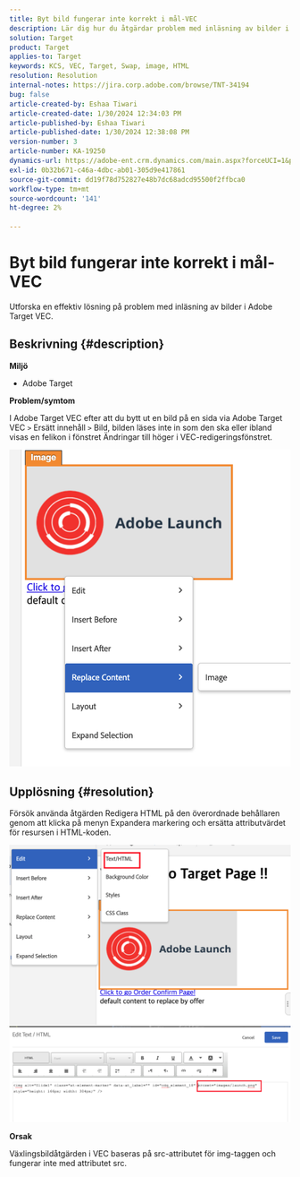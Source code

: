 ```yaml
---
title: Byt bild fungerar inte korrekt i mål-VEC
description: Lär dig hur du åtgärdar problem med inläsning av bilder i Adobe Target VEC.
solution: Target
product: Target
applies-to: Target
keywords: KCS, VEC, Target, Swap, image, HTML
resolution: Resolution
internal-notes: https://jira.corp.adobe.com/browse/TNT-34194
bug: false
article-created-by: Eshaa Tiwari
article-created-date: 1/30/2024 12:34:03 PM
article-published-by: Eshaa Tiwari
article-published-date: 1/30/2024 12:38:08 PM
version-number: 3
article-number: KA-19250
dynamics-url: https://adobe-ent.crm.dynamics.com/main.aspx?forceUCI=1&pagetype=entityrecord&etn=knowledgearticle&id=7183e6d5-6bbf-ee11-9079-6045bd006268
exl-id: 0b32b671-c46a-4dbc-ab01-305d9e417861
source-git-commit: dd19f78d752827e48b7dc68adcd95500f2ffbca0
workflow-type: tm+mt
source-wordcount: '141'
ht-degree: 2%

---
```


# Byt bild fungerar inte korrekt i mål-VEC


Utforska en effektiv lösning på problem med inläsning av bilder i Adobe Target VEC.

## Beskrivning {#description}


<b>Miljö</b>

- Adobe Target

<b>Problem/symtom</b>

I Adobe Target VEC efter att du bytt ut en bild på en sida via Adobe Target VEC `>`  Ersätt innehåll `>`  Bild, bilden läses inte in som den ska eller ibland visas en felikon i fönstret Ändringar till höger i VEC-redigeringsfönstret.

![](assets/___7283e6d5-6bbf-ee11-9079-6045bd006268___.png)




## Upplösning {#resolution}




Försök använda åtgärden Redigera HTML på den överordnade behållaren genom att klicka på menyn Expandera markering och ersätta attributvärdet för resursen i HTML-koden.



![](assets/0776b561-36c2-ec11-983e-0022480ab970.png)![](assets/e63bb087-36c2-ec11-983e-0022480ab970.png)



<b>Orsak</b>



Växlingsbildåtgärden i VEC baseras på src-attributet för img-taggen och fungerar inte med attributet src.
